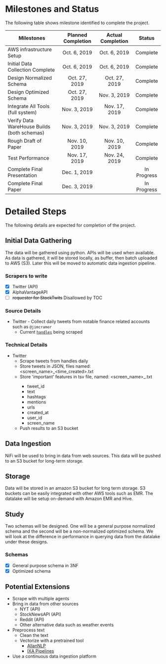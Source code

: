 
# Milestones and Status

The following table shows milestone identified to complete the project.

| Milestones                                  | Planned Completion | Actual Completion  | Status   |
|---------------------------------------------|:------------------:|:------------------:|:--------:|
| AWS infrastructure Setup                    | Oct. 6, 2019       | Oct. 6, 2019       | Complete |
| Initial Data Collection Complete            | Oct. 6, 2019       | Oct. 6, 2019       | Complete |
| Design Normalized Schema                    | Oct. 27, 2019      | Oct. 27, 2019      | Complete |
| Design Optimized Schema                     | Oct. 27, 2019      | Nov. 3, 2019       | Complete |
| Integrate All Tools (full system)           | Nov. 3, 2019       | Nov. 17, 2019      | Complete |
| Verify Data WareHouse Builds (both schemas) | Nov. 3, 2019       | Nov. 3, 2019       | Complete |
| Rough Draft of Paper                        | Nov. 10, 2019      | Nov. 10, 2019      | Complete |
| Test Performance                            | Nov. 17, 2019      | Nov. 24, 2019      | Complete |
| Complete Final Presentation                 | Dec. 1, 2019       |  | In Progress |
| Complete Final Paper                        | Dec. 3, 2019       |  | In Progress |

# Detailed Steps

The following details are expected for completion of the project.

## Initial Data Gathering

The data will be gathered using python. 
APIs will be used when available. 
As data is gathered, it will be stored locally, as buffer, then batch uploaded to AWS (S3).
Later this will be moved to automatic data ingestion pipeline.

### Scrapers to write

- [X] Twitter (API)
- [X] AlphaVantageAPI
- [ ] ~~requester for StockTwits~~ Disallowed by TOC

### Source Details

* Twitter - Collect daily tweets from notable finance related accounts such as `@jimcramer`
  * Current [`handles`](https://github.com/sjmiller8182/DBMS_Proj/blob/master/scrape_utils/python/twitter_handles.txt) being scraped

### Technical Details

* Twitter
  * Scrape tweets from handles daily
  * Store tweets in JSON, files named: <screen_name>_<time_created>.txt
  * Store 'important' features in tsv file, named: <screen_name>_<date>.txt
    * tweet_id
    * text
    * hashtags
    * mentions
    * urls
    * created_at
    * user_id
    * screen_name
  * Push results to an S3 bucket

## Data Ingestion

NiFi will be used to bring in data from web sources. This data will be pushed to an S3 bucket for long-term storage.

## Storage

Data will be stored in an amazon S3 bucket for long term storage. 
S3 buckets can be easily integrated with other AWS tools such as EMR. 
The datalake will be setup on-demand with Amazon EMR and Hive.

## Study 

Two schemas will be designed. 
One will be a general purpose normalized schema and the second will be a non-normalized optimized schema.
We will look at the difference in performance in querying data from the datalake under these designs.

### Schemas

- [X] General purpose schema in 3NF
- [X] Optimized schema

## Potential Extensions

* Scrape with multiple agents
* Bring in data from other sources
  * NYT (API)
  * StockNewsAPI (API)
  * Reddit (API)
  * Other alternative data such as weather events
* Preprocess text
  * Clean the text
  * Vectorize with a pretrained tool
    * [AllanNLP](https://allennlp.org/)
    * [IXA Pipelines](http://ixa2.si.ehu.es/ixa-pipes/)
* Use a continuous data ingestion platform
